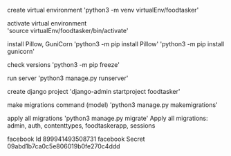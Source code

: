 
create virtual environment
    'python3 -m venv virtualEnv/foodtasker'

activate virtual environment  
    'source virtualEnv/foodtasker/bin/activate'

install Pillow, GuniCorn
    'python3 -m pip install Pillow'
    'python3 -m pip install gunicorn'


check versions
    'python3 -m pip freeze'


run server
    'python3 manage.py runserver'

create django project
    'django-admin startproject foodtasker'

make migrations command (model)
    'python3 manage.py makemigrations'

apply all migrations
    'python3 manage.py migrate'
    Apply all migrations: admin, auth, contenttypes, foodtaskerapp, sessions

facebook Id 899941493508731
facebook Secret 09abd1b7ca0c5e806019b0fe270c4ddd

